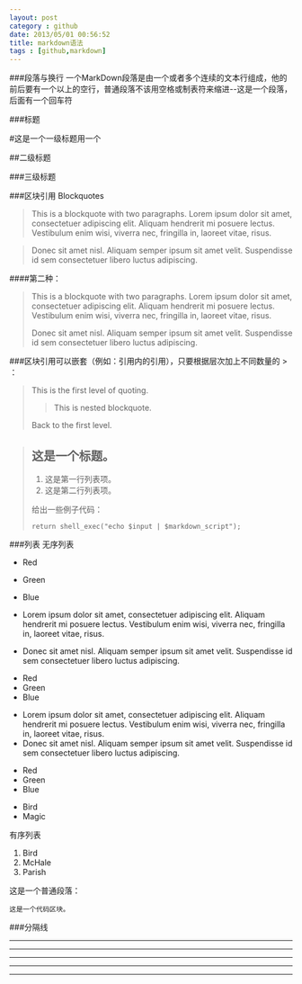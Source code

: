 ```yaml
---
layout: post
category : github
date: 2013/05/01 00:56:52 
title: markdown语法
tags : [github,markdown]
---
```



###段落与换行
一个MarkDown段落是由一个或者多个连续的文本行组成，他的前后要有一个以上的空行，普通段落不该用空格或制表符来缩进--这是一个段落，后面有一个回车符

###标题

#这是一个一级标题用一个

##二级标题

###三级标题

###区块引用 Blockquotes

> This is a blockquote with two paragraphs. Lorem ipsum dolor sit amet,
consectetuer adipiscing elit. Aliquam hendrerit mi posuere lectus.
Vestibulum enim wisi, viverra nec, fringilla in, laoreet vitae, risus.

> Donec sit amet nisl. Aliquam semper ipsum sit amet velit. Suspendisse
id sem consectetuer libero luctus adipiscing.

####第二种：
> This is a blockquote with two paragraphs. Lorem ipsum dolor sit amet,
> consectetuer adipiscing elit. Aliquam hendrerit mi posuere lectus.
> Vestibulum enim wisi, viverra nec, fringilla in, laoreet vitae, risus.
> 
> Donec sit amet nisl. Aliquam semper ipsum sit amet velit. Suspendisse
> id sem consectetuer libero luctus adipiscing.

###区块引用可以嵌套（例如：引用内的引用），只要根据层次加上不同数量的 > ：

> This is the first level of quoting.
>
> > This is nested blockquote.
>
> Back to the first level.

> ## 这是一个标题。
> 
> 1.   这是第一行列表项。
> 2.   这是第二行列表项。
> 
> 给出一些例子代码：
> 
>     return shell_exec("echo $input | $markdown_script");



###列表
无序列表

* Red
* Green
* Blue

*   Lorem ipsum dolor sit amet, consectetuer adipiscing elit.
    Aliquam hendrerit mi posuere lectus. Vestibulum enim wisi,
    viverra nec, fringilla in, laoreet vitae, risus.
*   Donec sit amet nisl. Aliquam semper ipsum sit amet velit.
    Suspendisse id sem consectetuer libero luctus adipiscing.

+ Red
+ Green
+ Blue

*   Lorem ipsum dolor sit amet, consectetuer adipiscing elit.
Aliquam hendrerit mi posuere lectus. Vestibulum enim wisi,
viverra nec, fringilla in, laoreet vitae, risus.
*   Donec sit amet nisl. Aliquam semper ipsum sit amet velit.
Suspendisse id sem consectetuer libero luctus adipiscing.


- Red
- Green
- Blue

*   Bird
*   Magic

有序列表

1. Bird
2. McHale
3. Parish


这是一个普通段落：

    这是一个代码区块。


###分隔线
* * *

***

*****

- - -

--------------------------------------

